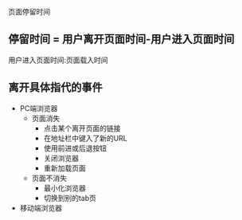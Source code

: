 页面停留时间

## 停留时间 = 用户离开页面时间-用户进入页面时间
用户进入页面时间:页面载入时间

## 离开具体指代的事件
* PC端浏览器
	* 页面消失
  		* 点击某个离开页面的链接
   		* 在地址栏中键入了新的URL
   		* 使用前进或后退按钮
   		* 关闭浏览器
   		* 重新加载页面
 	 * 页面不消失
  		* 最小化浏览器
		* 切换到别的tab页
* 移动端浏览器
